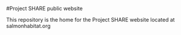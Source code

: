 #Project SHARE public website

This repository is the home for the Project SHARE website located at salmonhabitat.org
